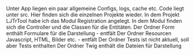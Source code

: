 Unter App liegen ein paar allgemeine Configs, logs, cache etc.
Code liegt unter src. Hier finden sich die einzelnen Projekte wieder. In dem Projekt LJTrTool habe ich das Modul Registration angelegt.
In dem Modul finden sich die Controller und die Classen für die Entitäten.
Der Ordner Form enthält Formulare für die Darstellung - entfält
Der Ordner Resourcen Javascript, HTML, Bilder etc. - entfält
Der Ordner Tests ist nicht aktuell, soll aber Tests enthalten
Der Ordner Twig enthält die Dateien für Darstellung